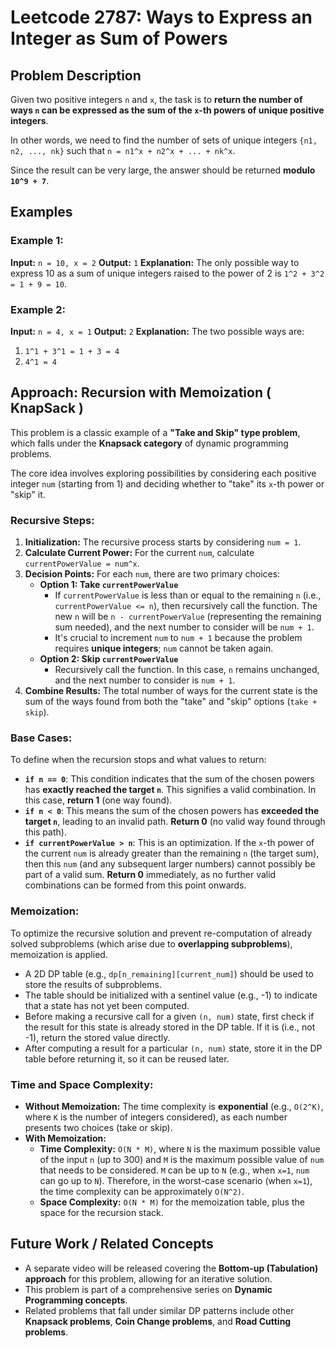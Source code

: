 
# Leetcode 2787: Ways to Express an Integer as Sum of Powers

## Problem Description

Given two positive integers `n` and `x`, the task is to **return the number of ways `n` can be expressed as the sum of the `x`-th powers of unique positive integers**.

In other words, we need to find the number of sets of unique integers `{n1, n2, ..., nk}` such that `n = n1^x + n2^x + ... + nk^x`.

Since the result can be very large, the answer should be returned **modulo `10^9 + 7`**.

## Examples

### Example 1:

**Input:** `n = 10, x = 2`
**Output:** `1`
**Explanation:** The only possible way to express 10 as a sum of unique integers raised to the power of 2 is `1^2 + 3^2 = 1 + 9 = 10`.

### Example 2:

**Input:** `n = 4, x = 1`
**Output:** `2`
**Explanation:** The two possible ways are:
1.  `1^1 + 3^1 = 1 + 3 = 4`
2.  `4^1 = 4`

## Approach: Recursion with Memoization ( KnapSack )

This problem is a classic example of a **"Take and Skip" type problem**, which falls under the **Knapsack category** of dynamic programming problems.

The core idea involves exploring possibilities by considering each positive integer `num` (starting from 1) and deciding whether to "take" its `x`-th power or "skip" it.

### Recursive Steps:

1.  **Initialization:** The recursive process starts by considering `num = 1`.
2.  **Calculate Current Power:** For the current `num`, calculate `currentPowerValue = num^x`.
3.  **Decision Points:** For each `num`, there are two primary choices:
    *   **Option 1: Take `currentPowerValue`**
        *   If `currentPowerValue` is less than or equal to the remaining `n` (i.e., `currentPowerValue <= n`), then recursively call the function. The new `n` will be `n - currentPowerValue` (representing the remaining sum needed), and the next number to consider will be `num + 1`.
        *   It's crucial to increment `num` to `num + 1` because the problem requires **unique integers**; `num` cannot be taken again.
    *   **Option 2: Skip `currentPowerValue`**
        *   Recursively call the function. In this case, `n` remains unchanged, and the next number to consider is `num + 1`.
4.  **Combine Results:** The total number of ways for the current state is the sum of the ways found from both the "take" and "skip" options (`take + skip`).

### Base Cases:

To define when the recursion stops and what values to return:

*   **`if n == 0`**: This condition indicates that the sum of the chosen powers has **exactly reached the target `n`**. This signifies a valid combination. In this case, **return 1** (one way found).
*   **`if n < 0`**: This means the sum of the chosen powers has **exceeded the target `n`**, leading to an invalid path. **Return 0** (no valid way found through this path).
*   **`if currentPowerValue > n`**: This is an optimization. If the `x`-th power of the current `num` is already greater than the remaining `n` (the target sum), then this `num` (and any subsequent larger numbers) cannot possibly be part of a valid sum. **Return 0** immediately, as no further valid combinations can be formed from this point onwards.

### Memoization:

To optimize the recursive solution and prevent re-computation of already solved subproblems (which arise due to **overlapping subproblems**), memoization is applied.

*   A 2D DP table (e.g., `dp[n_remaining][current_num]`) should be used to store the results of subproblems.
*   The table should be initialized with a sentinel value (e.g., -1) to indicate that a state has not yet been computed.
*   Before making a recursive call for a given `(n, num)` state, first check if the result for this state is already stored in the DP table. If it is (i.e., not -1), return the stored value directly.
*   After computing a result for a particular `(n, num)` state, store it in the DP table before returning it, so it can be reused later.

### Time and Space Complexity:

*   **Without Memoization:** The time complexity is **exponential** (e.g., `O(2^K)`, where `K` is the number of integers considered), as each number presents two choices (take or skip).
*   **With Memoization:**
    *   **Time Complexity:** `O(N * M)`, where `N` is the maximum possible value of the input `n` (up to 300) and `M` is the maximum possible value of `num` that needs to be considered. `M` can be up to `N` (e.g., when `x=1`, `num` can go up to `N`). Therefore, in the worst-case scenario (when `x=1`), the time complexity can be approximately `O(N^2)`.
    *   **Space Complexity:** `O(N * M)` for the memoization table, plus the space for the recursion stack.

## Future Work / Related Concepts

*   A separate video will be released covering the **Bottom-up (Tabulation) approach** for this problem, allowing for an iterative solution.
*   This problem is part of a comprehensive series on **Dynamic Programming concepts**.
*   Related problems that fall under similar DP patterns include other **Knapsack problems**, **Coin Change problems**, and **Road Cutting problems**.
```